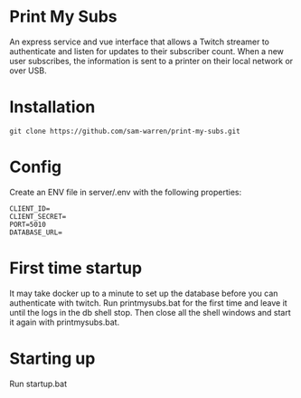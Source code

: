 # Print My Subs

An express service and vue interface that allows a Twitch streamer to authenticate and listen for updates to their subscriber count. When a new user subscribes, the information is sent to a printer on their local network or over USB.

# Installation
```
git clone https://github.com/sam-warren/print-my-subs.git
```

# Config
Create an ENV file in server/.env with the following properties:

```
CLIENT_ID=
CLIENT_SECRET=
PORT=5010
DATABASE_URL=
```

# First time startup
It may take docker up to a minute to set up the database before you can authenticate with twitch. Run printmysubs.bat for the first time and leave it until the logs in the db shell stop. Then close all the shell windows and start it again with printmysubs.bat.

# Starting up
Run startup.bat
